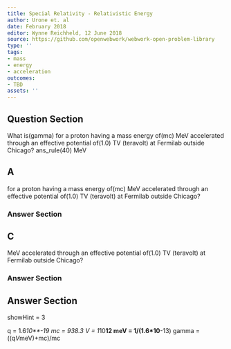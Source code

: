 ```yaml
---
title: Special Relativity - Relativistic Energy
author: Urone et. al
date: February 2018
editor: Wynne Reichheld, 12 June 2018
source: https://github.com/openwebwork/webwork-open-problem-library
type: ''
tags:
- mass
- energy
- acceleration
outcomes:
- TBD
assets: ''
---
```


## Question Section 

What is(gamma) for a proton having a mass energy of(mc) MeV accelerated through an effective potential of(1.0) TV (teravolt) at Fermilab outside Chicago?
ans_rule(40) MeV
## A
for a proton having a mass energy of(mc) MeV accelerated through an effective potential of(1.0) TV (teravolt) at Fermilab outside Chicago?
### Answer Section
## C
MeV accelerated through an effective potential of(1.0) TV (teravolt) at Fermilab outside Chicago?
### Answer Section


## Answer Section

showHint = 3

q = 1.6*10**-19
mc = 938.3
V = 1*10**12
meV = 1/(1.6*10**-13)
gamma = ((q*V*meV)+mc)/mc